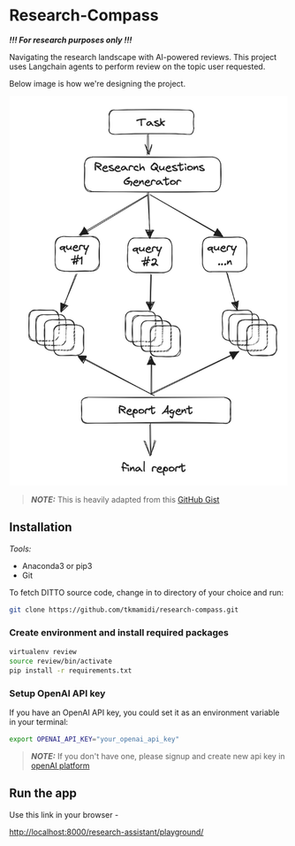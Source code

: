 # Research-Compass

***!!! For research purposes only !!!***

Navigating the research landscape with AI-powered reviews. This project uses Langchain agents to
perform review on the topic user requested.

Below image is how we're designing the project.

![overview](overview.png)

> ***NOTE:*** This is heavily adapted from this [GitHub Gist](https://gist.github.com/hwchase17/69a8cdef9b01760c244324339ab64f0c)

## Installation

*Tools:*

- Anaconda3 or pip3
- Git

To fetch DITTO source code, change in to directory of your choice and run:

```sh
git clone https://github.com/tkmamidi/research-compass.git
```

### Create environment and install required packages

```sh
virtualenv review
source review/bin/activate
pip install -r requirements.txt
```

### Setup OpenAI API key

If you have an OpenAI API key, you could set it as an environment variable in your terminal:

```sh
export OPENAI_API_KEY="your_openai_api_key"
```

> ***NOTE:*** If you don't have one, please signup and create new api key in [openAI platform](https://platform.openai.com/api-keys)

## Run the app

Use this link in your browser -

[http://localhost:8000/research-assistant/playground/](http://localhost:8000/research-assistant/playground/)
